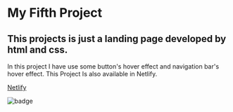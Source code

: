 # My Fifth Project

## This projects is just a landing page developed by html and css.

In this project I have use some button's hover effect and navigation bar's hover effect.
This Project Is also available in Netlify.

[Netlify]()

![badge]()